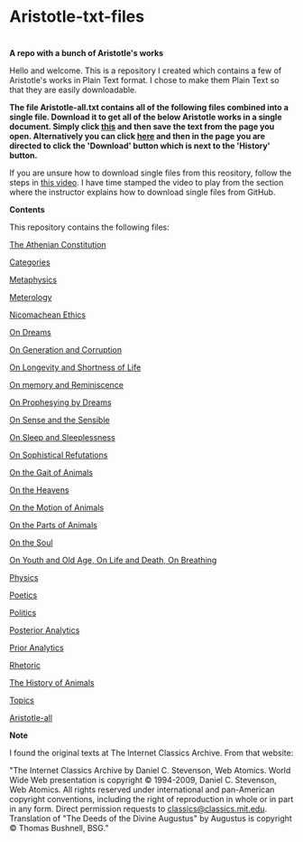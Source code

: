 #
# Aristotle-txt-files
#


**A repo with a bunch of Aristotle's works**

Hello and welcome. This is a repository I created which contains a few of Aristotle's works in Plain Text format. I chose to make them Plain Text so that they are easily downloadable.

**The file Aristotle-all.txt contains all of the following files combined into a single file. Download it to get all of the below Aristotle works in a single document. Simply click [this](https://github.com/Jeremy-Amin/Aristotle-txt-files/raw/master/Aristotle-all.txt) and then save the text from the page you open. Alternatively you can click [here](https://github.com/Jeremy-Amin/Aristotle-txt-files/blob/master/Aristotle-all.txt) and then in the page you are directed to click the 'Download' button which is next to the 'History' button.**

If you are unsure how to download single files from this reository, follow the steps in [this video](https://www.youtube.com/watch?v=GIJdfuAoqFI&t=0m19s). I have time stamped the video to play from the section where the instructor explains how to download single files from GitHub.


**Contents**

This repository contains the following files:

[The Athenian Constitution](https://github.com/Jeremy-Amin/Aristotle-txt-files/blob/master/Aristotle-Athenian-constitution.txt)

[Categories](https://github.com/Jeremy-Amin/Aristotle-txt-files/blob/master/Aristotle-Categories.txt)

[Metaphysics](https://github.com/Jeremy-Amin/Aristotle-txt-files/blob/master/Aristotle-Metaphysics.txt)

[Meterology](https://github.com/Jeremy-Amin/Aristotle-txt-files/blob/master/Aristotle-Meterology.txt)

[Nicomachean Ethics](https://github.com/Jeremy-Amin/Aristotle-txt-files/blob/master/Aristotle-Nichomachean-ethics.txt)

[On Dreams](https://github.com/Jeremy-Amin/Aristotle-txt-files/blob/master/Aristotle-On-dreams.txt)

[On Generation and Corruption](https://github.com/Jeremy-Amin/Aristotle-txt-files/blob/master/Aristotle-On-generation-and-corruption.txt)

[On Longevity and Shortness of Life](https://github.com/Jeremy-Amin/Aristotle-txt-files/blob/master/Aristotle-On-longevity-and-shortness-of-life.txt)

[On memory and Reminiscence](https://github.com/Jeremy-Amin/Aristotle-txt-files/blob/master/Aristotle-On-memory-and-reminiscence.txt)

[On Prophesying by Dreams](https://github.com/Jeremy-Amin/Aristotle-txt-files/blob/master/Aristotle-On-prophesying-by-dreams.txt)

[On Sense and the Sensible](https://github.com/Jeremy-Amin/Aristotle-txt-files/blob/master/Aristotle-On-sense-and-the-sensible.txt)

[On Sleep and Sleeplessness](https://github.com/Jeremy-Amin/Aristotle-txt-files/blob/master/Aristotle-On-sleep-and-sleeplessness.txt)

[On Sophistical Refutations](https://github.com/Jeremy-Amin/Aristotle-txt-files/blob/master/Aristotle-On-sophistical-refutations.txt)

[On the Gait of Animals](https://github.com/Jeremy-Amin/Aristotle-txt-files/blob/master/Aristotle-On-the-gait-of-animals.txt)

[On the Heavens](https://github.com/Jeremy-Amin/Aristotle-txt-files/blob/master/Aristotle-On-the-heavens.txt)

[On the Motion of Animals](https://github.com/Jeremy-Amin/Aristotle-txt-files/blob/master/Aristotle-On-the-motion-of-animals.txt)

[On the Parts of Animals](https://github.com/Jeremy-Amin/Aristotle-txt-files/blob/master/Aristotle-On-the-parts-of-animals.txt)

[On the Soul](https://github.com/Jeremy-Amin/Aristotle-txt-files/blob/master/Aristotle-On-the-soul.txt)

[On Youth and Old Age, On Life and Death, On Breathing](https://github.com/Jeremy-Amin/Aristotle-txt-files/blob/master/Aristotle-On-youth-and-old-age-on-life-and-death-on-breathing.txt)

[Physics](https://github.com/Jeremy-Amin/Aristotle-txt-files/blob/master/Aristotle-Physics.txt)

[Poetics](https://github.com/Jeremy-Amin/Aristotle-txt-files/blob/master/Aristotle-Poetics.txt)

[Politics](https://github.com/Jeremy-Amin/Aristotle-txt-files/blob/master/Aristotle-Politics.txt)

[Posterior Analytics](https://github.com/Jeremy-Amin/Aristotle-txt-files/blob/master/Aristotle-Posterior-analytics.txt)

[Prior Analytics](https://github.com/Jeremy-Amin/Aristotle-txt-files/blob/master/Aristotle-Prior-analytics.txt)

[Rhetoric](https://github.com/Jeremy-Amin/Aristotle-txt-files/blob/master/Aristotle-Rhetoric.txt)

[The History of Animals](https://github.com/Jeremy-Amin/Aristotle-txt-files/blob/master/Aristotle-The-history-of-animals.txt)

[Topics](https://github.com/Jeremy-Amin/Aristotle-txt-files/blob/master/Aristotle-Topics.txt)

[Aristotle-all](https://github.com/Jeremy-Amin/Aristotle-txt-files/blob/master/Aristotle-all.txt)

**Note**

I found the original texts at The Internet Classics Archive. From that website:

"The Internet Classics Archive by Daniel C. Stevenson, Web Atomics. World Wide Web presentation is copyright © 1994-2009, Daniel C. Stevenson, Web Atomics. All rights reserved under international and pan-American copyright conventions, including the right of reproduction in whole or in part in any form. Direct permission requests to classics@classics.mit.edu. Translation of "The Deeds of the Divine Augustus" by Augustus is copyright © Thomas Bushnell, BSG."
